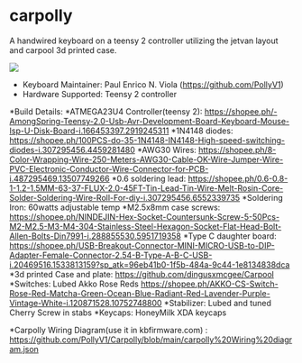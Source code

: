 # carpolly

A handwired keyboard on a teensy 2 controller utilizing the jetvan layout and carpool 3d printed case.

![](https://i.imgur.com/w691sNnl.png)


* Keyboard Maintainer: Paul Enrico N. Viola (https://github.com/PollyV1)
* Hardware Supported: Teensy 2 controller

*Build Details:
*ATMEGA23U4 Controller(teensy 2): https://shopee.ph/-AmongSpring-Teensy-2.0-Usb-Avr-Development-Board-Keyboard-Mouse-Isp-U-Disk-Board-i.166453397.2919245311
*1N4148 diodes: https://shopee.ph/100PCS-do-35-1N4148-IN4148-High-speed-switching-diodes-i.307295456.4459281480
*AWG30 Wires: https://shopee.ph/8-Color-Wrapping-Wire-250-Meters-AWG30-Cable-OK-Wire-Jumper-Wire-PVC-Electronic-Conductor-Wire-Connector-for-PCB-i.487295469.13507749266
*0.6 soldering lead: https://shopee.ph/0.6-0.8-1-1.2-1.5MM-63-37-FLUX-2.0-45FT-Tin-Lead-Tin-Wire-Melt-Rosin-Core-Solder-Soldering-Wire-Roll-For-diy-i.307295456.6552339735
*Soldering Iron: 60watts adjustable temp
*M2.5x8mm case screws: https://shopee.ph/NINDEJIN-Hex-Socket-Countersunk-Screw-5-50Pcs-M2-M2.5-M3-M4-304-Stainless-Steel-Hexagon-Socket-Flat-Head-Bolt-Allen-Bolts-Din7991-i.288855530.5951719358
*Type C daughter board: https://shopee.ph/USB-Breakout-Connector-MINI-MICRO-USB-to-DIP-Adapter-Female-Connector-2.54-B-Type-A-B-C-USB-i.20469516.1533813159?sp_atk=96eb41b0-1f5b-484a-9c44-1e8134838dca
*3d printed Case and plate: https://github.com/dingusxmcgee/Carpool
*Switches: Lubed Akko Rose Reds https://shopee.ph/AKKO-CS-Switch-Rose-Red-Matcha-Green-Ocean-Blue-Radiant-Red-Lavender-Purple-Vintage-White-i.120871528.10752748800
*Stabilizer: Lubed and tuned Cherry Screw in stabs
*Keycaps: HoneyMilk XDA keycaps

*Carpolly Wiring Diagram(use it in kbfirmware.com) : https://github.com/PollyV1/Carpolly/blob/main/carpolly%20Wiring%20diagram.json
